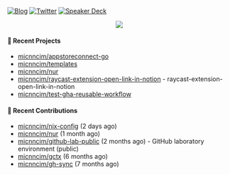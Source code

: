 [![Blog](https://img.shields.io/badge/Blog-0?style=flat-square&logo=gatsby&color=181717&logoColor=white)](https://micnncim.com)
[![Twitter](https://img.shields.io/badge/Twitter-0?style=flat-square&logo=twitter&color=1DA1F2&logoColor=white)](https://twitter.com/micnncim)
[![Speaker Deck](https://img.shields.io/badge/Speaker_Deck-0?style=flat-square&logo=speaker-deck&color=009287&logoColor=white)](https://speakerdeck.com/micnncim)

<p align="center">
<img src="https://github-readme-stats.vercel.app/api?username=micnncim&show_icons=true&count_private=true" />
</p>

#### 🍎 Recent Projects

- [micnncim/appstoreconnect-go](https://github.com/micnncim/appstoreconnect-go)
- [micnncim/templates](https://github.com/micnncim/templates)
- [micnncim/nur](https://github.com/micnncim/nur)
- [micnncim/raycast-extension-open-link-in-notion](https://github.com/micnncim/raycast-extension-open-link-in-notion) - raycast-extension-open-link-in-notion
- [micnncim/test-gha-reusable-workflow](https://github.com/micnncim/test-gha-reusable-workflow)

#### 🌱 Recent Contributions

- [micnncim/nix-config](https://github.com/micnncim/nix-config) (2 days ago)
- [micnncim/nur](https://github.com/micnncim/nur) (1 month ago)
- [micnncim/github-lab-public](https://github.com/micnncim/github-lab-public) (2 months ago) - GitHub laboratory environment (public)
- [micnncim/gctx](https://github.com/micnncim/gctx) (6 months ago)
- [micnncim/gh-sync](https://github.com/micnncim/gh-sync) (7 months ago)
